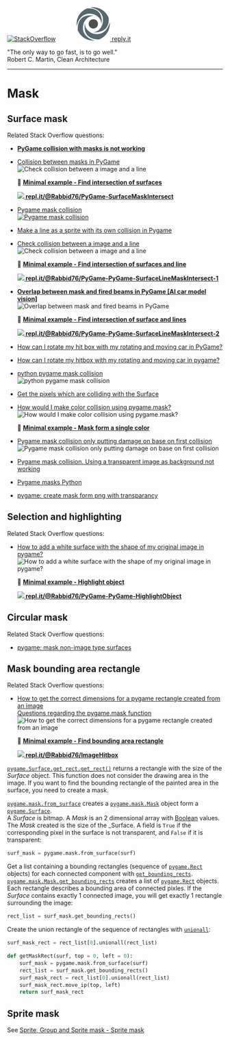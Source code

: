 [![StackOverflow](https://stackexchange.com/users/flair/7322082.png)](https://stackoverflow.com/users/5577765/rabbid76?tab=profile) &nbsp;&nbsp;&nbsp;&nbsp;&nbsp;&nbsp;&nbsp;&nbsp;&nbsp;&nbsp; [![reply.it](../../resource/logo/Repl_it_logo_80.png) reply.it](https://repl.it/repls/folder/PyGame%20Examples)

"The only way to go fast, is to go well."  
Robert C. Martin, Clean Architecture

---

# Mask

## Surface mask

Related Stack Overflow questions:

- **[PyGame collision with masks is not working](https://stackoverflow.com/questions/57455811/pygame-collision-with-masks-is-not-working/57499484#57499484)**  
- [Collision between masks in PyGame](https://stackoverflow.com/questions/55817422/collision-between-masks-in-pygame/55818093#55818093)  
  ![Check collision between a image and a line](https://i.stack.imgur.com/gEqXr.gif)

  :scroll: **[Minimal example - Find intersection of surfaces](../../examples/minimal_examples/pygame_minimal_mask_intersect_surface.py)**

  **[![](https://i.stack.imgur.com/5jD0C.png) repl.it/@Rabbid76/PyGame-SurfaceMaskIntersect](https://replit.com/@Rabbid76/PyGame-SurfaceMaskIntersect#main.py)**

- [Pygame mask collision](https://stackoverflow.com/questions/60077813/pygame-mask-collision/60078039#60078039)  
  [![Pygame mask collision](https://i.stack.imgur.com/fiLMi.gif)](https://stackoverflow.com/questions/60077813/pygame-mask-collision/60078039#60078039)  

- [Make a line as a sprite with its own collision in Pygame](https://stackoverflow.com/questions/34456195/make-a-line-as-a-sprite-with-its-own-collision-in-pygame/65324946#65324946)  
- [Check collision between a image and a line](https://stackoverflow.com/questions/58662215/check-collision-between-a-image-and-a-line-pygame/58662648#58662648)  
  ![Check collision between a image and a line](https://i.stack.imgur.com/tMq2i.gif)

  :scroll: **[Minimal example - Find intersection of surfaces and line](../../examples/minimal_examples/pygame_minimal_mask_intersect_surface_line_1.py)**

  **[![](https://i.stack.imgur.com/5jD0C.png) repl.it/@Rabbid76/PyGame-PyGame-SurfaceLineMaskIntersect-1](https://replit.com/@Rabbid76/PyGame-SurfaceLineMaskIntersect-1#main.py)**

- **[Overlap between mask and fired beams in PyGame [AI car model vision]](https://stackoverflow.com/questions/62008457/overlap-between-mask-and-fired-beams-in-pygame-ai-car-model-vision/62082726#62082726)**  
  ![Overlap between mask and fired beams in PyGame](https://i.stack.imgur.com/YyFbN.gif)  

  :scroll: **[Minimal example - Find intersection of surface and lines](../../examples/minimal_examples/pygame_minimal_mask_intersect_surface_line_2.py)**

  **[![](https://i.stack.imgur.com/5jD0C.png) repl.it/@Rabbid76/PyGame-PyGame-SurfaceLineMaskIntersect-2](https://replit.com/@Rabbid76/PyGame-SurfaceLineMaskIntersect-2#main.py)**

- [How can I rotate my hit box with my rotating and moving car in PyGame?](https://stackoverflow.com/questions/62974678/how-can-i-rotate-my-hitbox-with-my-rotating-and-moving-car-in-pygame/62976825#62976825)

- [How can I rotate my hitbox with my rotating and moving car in pygame?](https://stackoverflow.com/questions/62974678/how-can-i-rotate-my-hitbox-with-my-rotating-and-moving-car-in-pygame/62976825#62976825)

- [python pygame mask collision](https://stackoverflow.com/questions/59595874/python-pygame-mask-collision/59598297#59598297)  
  ![python pygame mask collision](https://i.stack.imgur.com/vSuGD.gif)

- [Get the pixels which are colliding with the Surface](https://stackoverflow.com/questions/20715211/get-the-pixels-which-are-colliding-with-the-surface/65408358#65408358)

- [How would I make color collision using pygame.mask?](https://stackoverflow.com/questions/65981815/how-would-i-make-color-collision-using-pygame-mask/65982315#65982315)  
  ![How would I make color collision using pygame.mask?](https://i.stack.imgur.com/YT515.png)

  :scroll: **[Minimal example - Mask form a single color](../../examples/minimal_examples/pygame_minimal_mask_from_color.py)**

- [Pygame mask collision only putting damage on base on first collision](https://stackoverflow.com/questions/67429383/pygame-mask-collision-only-putting-damage-on-base-on-first-collision/67429569#67429569)
  ![Pygame mask collision only putting damage on base on first collision](https://i.stack.imgur.com/eIynX.gif)

- [Pygame mask collision. Using a transparent image as background not working](https://stackoverflow.com/questions/67560266/pygame-mask-collision-using-a-transparent-image-as-background-not-working/67560457#67560457)

- [Pygame masks Python](https://stackoverflow.com/questions/67846651/pygame-masks-python/67846703#67846703)  

- [pygame: create mask form png with transparancy](https://stackoverflow.com/questions/68517375/pygame-create-mask-form-png-with-transparancy/68517405#68517405)  

## Selection and highlighting

Related Stack Overflow questions:

- [How to add a white surface with the shape of my original image in pygame?](https://stackoverflow.com/questions/67884084/how-to-add-a-white-surface-with-the-shape-of-my-original-image-in-pygame/67889758#67889758)  
  ![How to add a white surface with the shape of my original image in pygame?](https://i.stack.imgur.com/jnZNK.gif)

  :scroll: **[Minimal example - Highlight object](../../examples/minimal_examples/pygame_minimal_mask_hightlighting.py)**

  **[![](https://i.stack.imgur.com/5jD0C.png) repl.it/@Rabbid76/PyGame-PyGame-HighlightObject](https://replit.com/@Rabbid76/PyGame-HighlightObject#main.py)**

## Circular mask

Related Stack Overflow questions:

- [pygame: mask non-image type surfaces](https://stackoverflow.com/questions/65455888/pygame-mask-non-image-type-surfaces/65455939#65455939)

## Mask bounding area rectangle

Related Stack Overflow questions:

- [How to get the correct dimensions for a pygame rectangle created from an image](https://stackoverflow.com/questions/65361582/how-to-get-the-correct-dimensions-for-a-pygame-rectangle-created-from-an-image/65361896#65361896)  
  [Questions regarding the pygame.mask function](https://stackoverflow.com/questions/67523501/questions-regarding-the-pygame-mask-function/67523631#67523631)  
  ![How to get the correct dimensions for a pygame rectangle created from an image](https://i.stack.imgur.com/iZH3y.png)

  :scroll: **[Minimal example - Find bounding area rectangle](../../examples/minimal_examples/pygame_minimal_mask_bounding_area_rectangle.py)**

  **[![](https://i.stack.imgur.com/5jD0C.png) repl.it/@Rabbid76/ImageHitbox](https://replit.com/@Rabbid76/PyGame-ImageHitbox#main.py)**

[`pygame.Surface.get_rect.get_rect()`](https://www.pygame.org/docs/ref/surface.html#pygame.Surface.get_rect) returns a rectangle with the size of the _Surface_ object. This function does not consider the drawing area in the image. If you want to find the bounding rectangle of the painted area in the surface, you need to create a mask.  

[`pygame.mask.from_surface`](https://www.pygame.org/docs/ref/mask.html) creates a [`pygame.mask.Mask`](https://www.pygame.org/docs/ref/mask.html#pygame.mask.Mask) object form a [`pygame.Surface`](https://www.pygame.org/docs/ref/surface.html).  
A _Surface_ is bitmap. A _Mask_ is an 2 dimensional array with [Boolean](https://en.wikipedia.org/wiki/Boolean_data_type) values. The _Mask_ created is the size of the _Surface. A field is `True` if the corresponding pixel in the surface is not transparent, and `False` if it is transparent:

```py
surf_mask = pygame.mask.from_surface(surf)
```

Get a list containing a bounding rectangles (sequence of [`pygame.Rect`](https://www.pygame.org/docs/ref/rect.html) objects) for each connected component with [`get_bounding_rects`](https://www.pygame.org/docs/ref/mask.html#pygame.mask.Mask.get_bounding_rects).  
[`pygame.mask.Mask.get_bounding_rects`](https://www.pygame.org/docs/ref/mask.html#pygame.mask.Mask.get_bounding_rects) creates a list of [`pygame.Rect`](https://www.pygame.org/docs/ref/rect.html) objects. Each rectangle describes a bounding area of connected pixles. If the _Surface_ contains exactly 1 connected image, you will get exactly 1 rectangle surrounding the image:

```py
rect_list = surf_mask.get_bounding_rects()
```

Create the union rectangle of the sequence of rectangles with [`unionall`](https://www.pygame.org/docs/ref/rect.html#pygame.Rect.unionall):

```py
surf_mask_rect = rect_list[0].unionall(rect_list)
```

```py
def getMaskRect(surf, top = 0, left = 0):
    surf_mask = pygame.mask.from_surface(surf)
    rect_list = surf_mask.get_bounding_rects()
    surf_mask_rect = rect_list[0].unionall(rect_list)
    surf_mask_rect.move_ip(top, left)
    return surf_mask_rect
```

## Sprite mask

See [Sprite, Group and Sprite mask - Sprite mask](pygame_sprite_and_sprite_mask.md)
